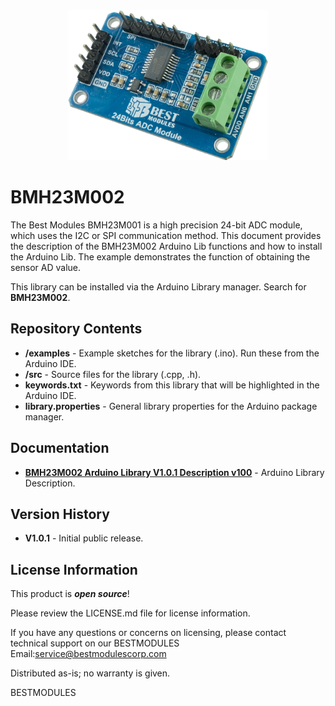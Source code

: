 <div align=center>
<img src="https://github.com/BestModules-Libraries/img/blob/main/BMH23M002_V1.0.png" width="320" height="240"> 
</div> 

BMH23M002 
===========================================================

The Best Modules BMH23M001 is a high precision 24-bit ADC module, which uses the I2C or SPI communication method. This document provides the description of the BMH23M002 Arduino Lib functions and how to install the Arduino Lib. The example demonstrates the function of obtaining the sensor AD value.

This library can be installed via the Arduino Library manager. Search for **BMH23M002**. 

Repository Contents
-------------------

* **/examples** - Example sketches for the library (.ino). Run these from the Arduino IDE. 
* **/src** - Source files for the library (.cpp, .h).
* **keywords.txt** - Keywords from this library that will be highlighted in the Arduino IDE. 
* **library.properties** - General library properties for the Arduino package manager. 

Documentation 
-------------------

* **[BMH23M002 Arduino Library V1.0.1 Description v100]( https://www.bestmodulescorp.com/bmh23m002.html#tab-product2 )** - Arduino Library Description.

Version History  
-------------------

* **V1.0.1** - Initial public release.

License Information
-------------------

This product is _**open source**_! 

Please review the LICENSE.md file for license information. 

If you have any questions or concerns on licensing, please contact technical support on our BESTMODULES Email:service@bestmodulescorp.com

Distributed as-is; no warranty is given.

BESTMODULES
